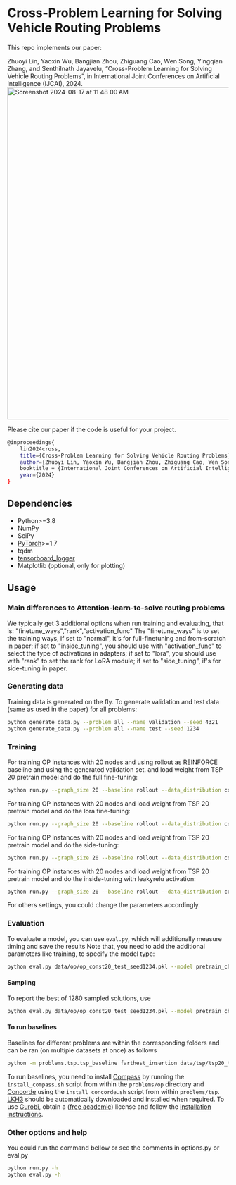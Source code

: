 # Cross-Problem Learning for Solving Vehicle Routing Problems
This repo implements our paper:

Zhuoyi Lin, Yaoxin Wu, Bangjian Zhou, Zhiguang Cao, Wen Song, Yingqian Zhang, and Senthilnath Jayavelu, “Cross-Problem Learning for Solving Vehicle Routing Problems”, in International Joint Conferences on Artificial Intelligence (IJCAI), 2024.
<img width="754" alt="Screenshot 2024-08-17 at 11 48 00 AM" src="https://github.com/user-attachments/assets/d10e5de1-231e-4048-b736-8cdcb651c608">


Please cite our paper if the code is useful for your project.
```bash
@inproceedings{
    lin2024cross,
    title={Cross-Problem Learning for Solving Vehicle Routing Problems},
    author={Zhuoyi Lin, Yaoxin Wu, Bangjian Zhou, Zhiguang Cao, Wen Song, Yingqian Zhang, and Senthilnath Jayavelu},
    booktitle = {International Joint Conferences on Artificial Intelligence},
    year={2024}
}
```

## Dependencies

* Python>=3.8
* NumPy
* SciPy
* [PyTorch](http://pytorch.org/)>=1.7
* tqdm
* [tensorboard_logger](https://github.com/TeamHG-Memex/tensorboard_logger)
* Matplotlib (optional, only for plotting)

## Usage

### Main differences to Attention-learn-to-solve routing problems
We typically get 3 additional options when run training and evaluating, that is: "finetune_ways","rank","activation_func"
The "finetune_ways" is to set the training ways, 
if set to "normal", it's for full-finetuning and from-scratch in paper;
if set to "inside_tuning", you should use with "activation_func" to select the type of activations in adapters;
if set to "lora", you should use with "rank" to set the rank for LoRA module;
if set to "side_tuning", if's for side-tuning in paper.


### Generating data

Training data is generated on the fly. To generate validation and test data (same as used in the paper) for all problems:
```bash
python generate_data.py --problem all --name validation --seed 4321
python generate_data.py --problem all --name test --seed 1234
```

### Training

For training OP instances with 20 nodes and using rollout as REINFORCE baseline and using the generated validation set.
and load weight from TSP 20 pretrain model and do the full fine-tuning:
```bash
python run.py --graph_size 20 --baseline rollout --data_distribution const --run_name 'op20_rollout_full_finetuning' --val_dataset data/op/op_const20_validation_seed4321.pkl --finetune_ways normal --load_path pretrain_checkpoints/tsp20/tsp20_pretrain/epoch-99.pt 
```

For training OP instances with 20 nodes and load weight from TSP 20 pretrain model and do the lora fine-tuning:
```bash
python run.py --graph_size 20 --baseline rollout --data_distribution const --run_name 'op20_rollout_lora' --val_dataset data/op/op_const20_validation_seed4321.pkl --finetune_ways lora --rank 2 --load_path pretrain_checkpoints/tsp20/tsp20_pretrain/epoch-99.pt 
```

For training OP instances with 20 nodes and load weight from TSP 20 pretrain model and do the side-tuning:
```bash
python run.py --graph_size 20 --baseline rollout --data_distribution const --run_name 'op20_rollout_side_tuning' --val_dataset data/op/op_const20_validation_seed4321.pkl --finetune_ways side_tuning --load_path pretrain_checkpoints/tsp20/tsp20_pretrain/epoch-99.pt 
```

For training OP instances with 20 nodes and load weight from TSP 20 pretrain model and do the inside-tuning with leakyrelu activation:
```bash
python run.py --graph_size 20 --baseline rollout --data_distribution const --run_name 'op20_rollout_inside_tuning_leakyrelu' --val_dataset data/op/op_const20_validation_seed4321.pkl --finetune_ways inside_tuning --activation_func leakyrelu --load_path pretrain_checkpoints/tsp20/tsp20_pretrain/epoch-99.pt 
```

For others settings, you could change the parameters accordingly.


### Evaluation
To evaluate a model, you can use `eval.py`, which will additionally measure timing and save the results
Note that, you need to add the additional parameters like training, to specify the model type:
```bash
python eval.py data/op/op_const20_test_seed1234.pkl --model pretrain_checkpoints/op20/op_full_finetuning --finetune_ways normal --epochs 99  --decode_strategy greedy
```

#### Sampling
To report the best of 1280 sampled solutions, use
```bash
python eval.py data/op/op_const20_test_seed1234.pkl --model pretrain_checkpoints/op20/op_full_finetuning --finetune_ways normal --epochs 99 --decode_strategy sample --width 1280 --eval_batch_size 1
```

#### To run baselines
Baselines for different problems are within the corresponding folders and can be ran (on multiple datasets at once) as follows
```bash
python -m problems.tsp.tsp_baseline farthest_insertion data/tsp/tsp20_test_seed1234.pkl data/tsp/tsp50_test_seed1234.pkl data/tsp/tsp100_test_seed1234.pkl
```
To run baselines, you need to install [Compass](https://github.com/bcamath-ds/compass) by running the `install_compass.sh` script from within the `problems/op` directory and [Concorde](http://www.math.uwaterloo.ca/tsp/concorde.html) using the `install_concorde.sh` script from within `problems/tsp`. [LKH3](http://akira.ruc.dk/~keld/research/LKH-3/) should be automatically downloaded and installed when required. To use [Gurobi](http://www.gurobi.com), obtain a ([free academic](http://www.gurobi.com/registration/academic-license-reg)) license and follow the [installation instructions](https://www.gurobi.com/documentation/8.1/quickstart_windows/installing_the_anaconda_py.html).

### Other options and help
You could run the command bellow or see the comments in options.py or eval.py
```bash
python run.py -h
python eval.py -h
```
